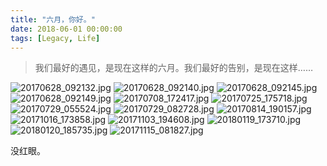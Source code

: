 ```yaml
---
title: "六月，你好。"
date: 2018-06-01 00:00:00
tags: [Legacy, Life]
---
```


> 我们最好的遇见，是现在这样的六月。我们最好的告别，是现在这样……

![20170628_092132.jpg](/images/legacy/5b1276565e9d0.jpg)
![20170628_092140.jpg](/images/legacy/5b1276566307f.jpg)
![20170628_092145.jpg](/images/legacy/5b127655df58a.jpg)
![20170628_092149.jpg](/images/legacy/5b127655d5d1a.jpg)
![20170708_172417.jpg](/images/legacy/5b12765b4f7e1.jpg)
![20170725_175718.jpg](/images/legacy/5b127657017cf.jpg)
![20170729_055524.jpg](/images/legacy/5b1276563de4b.jpg)
![20170729_082728.jpg](/images/legacy/5b12765f9ecdb.jpg)
![20170814_190157.jpg](/images/legacy/5b127656f3277.jpg)
![20171016_173858.jpg](/images/legacy/5b12765603145.jpg)
![20171103_194608.jpg](/images/legacy/5b1276ec6ce44.jpg)
![20180119_173710.jpg](/images/legacy/5b1276edd285d.jpg)
![20180120_185735.jpg](/images/legacy/5b1276edde128.jpg)
![20171115_081827.jpg](/images/legacy/5b1276eea53b8.jpg)

没红眼。
